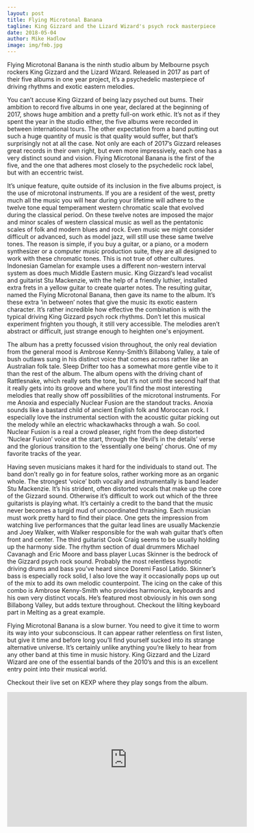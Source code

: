 ```yaml
---
layout: post
title: Flying Microtonal Banana
tagline: King Gizzard and the Lizard Wizard's psych rock masterpiece
date: 2018-05-04
author: Mike Hadlow
image: img/fmb.jpg
---
```

Flying Microtonal Banana is the ninth studio album by Melbourne psych rockers King Gizzard and the Lizard Wizard. Released in 2017 as part of their five albums in one year project, it’s a psychedelic masterpiece of driving rhythms and exotic eastern melodies.

You can’t accuse King Gizzard of being lazy psyched out bums. Their ambition to record five albums in one year, declared at the beginning of 2017, shows huge ambition and a pretty full-on work ethic. It’s not as if they spent the year in the studio either, the five albums were recorded in between international tours. The other expectation from a band putting out such a huge quantity of music is that quality would suffer, but that’s surprisingly not at all the case. Not only are each of 2017’s Gizzard releases great records in their own right, but even more impressively, each one has a very distinct sound and vision. Flying Microtonal Banana is the first of the five, and the one that adheres most closely to the psychedelic rock label, but with an eccentric twist.

It’s unique feature, quite outside of its inclusion in the five albums project, is the use of microtonal instruments. If you are a resident of the west, pretty much all the music you will hear during your lifetime will adhere to the twelve tone equal temperament western chromatic scale that evolved during the classical period. On these twelve notes are imposed the major and minor scales of western classical music as well as the pentatonic scales of folk and modern blues and rock. Even music we might consider difficult or advanced, such as model jazz, will still use these same twelve tones. The reason is simple, if you buy a guitar, or a piano, or a modern synthesizer or a computer music production suite, they are all designed to work with these chromatic tones. This is not true of other cultures. Indonesian Gamelan for example uses a different non-western interval system as does much Middle Eastern music. King Gizzard’s lead vocalist and guitarist Stu Mackenzie, with the help of a friendly luthier, installed extra frets in a yellow guitar to create quarter notes. The resulting guitar, named the Flying Microtonal Banana, then gave its name to the album. It’s these extra ‘in between’ notes that give the music its exotic eastern character. It’s rather incredible how effective the combination is with the typical driving King Gizzard psych rock rhythms. Don’t let this musical experiment frighten you though, it still very accessible. The melodies aren’t abstract or difficult, just strange enough to heighten one's enjoyment.

The album has a pretty focussed vision throughout, the only real deviation from the general mood is Ambrose Kenny-Smith’s Billabong Valley, a tale of bush outlaws sung in his distinct voice that comes across rather like an Australian folk tale. Sleep Drifter too has a somewhat more gentle vibe to it than the rest of the album. The album opens with the driving chant of Rattlesnake, which really sets the tone, but it’s not until the second half that it really gets into its groove and where you’ll find the most interesting melodies that really show off possibilities of the microtonal instruments. For me Anoxia and especially Nuclear Fusion are the standout tracks. Anoxia sounds like a bastard child of ancient English folk and Moroccan rock. I especially love the instrumental section with the acoustic guitar picking out the melody while an electric whackawhacks through a wah. So cool. Nuclear Fusion is a real a crowd pleaser, right from the deep distorted ‘Nuclear Fusion’ voice at the start, through the ‘devil’s in the details’ verse and the glorious transition to the ‘essentially one being’ chorus. One of my favorite tracks of the year. 

Having seven musicians makes it hard for the individuals to stand out. The band don’t really go in for feature solos, rather working more as an organic whole. The strongest ‘voice’ both vocally and instrumentally is band leader Stu Mackenzie. It’s his strident, often distorted vocals that make up the core of the Gizzard sound. Otherwise it’s difficult to work out which of the three guitarists is playing what. It’s certainly a credit to the band that the music never becomes a turgid mud of uncoordinated thrashing. Each musician must work pretty hard to find their place. One gets the impression from watching live performances that the guitar lead lines are usually Mackenzie and Joey Walker, with Walker responsible for the wah wah guitar that’s often front and center. The third guitarist Cook Craig seems to be usually holding up the harmony side. The rhythm section of dual drummers Michael Cavanagh and Eric Moore and bass player Lucas Skinner is the bedrock of the Gizzard psych rock sound. Probably the most relentless hypnotic driving drums and bass you’ve heard since Doremi Fasol Latido. Skinner’s bass is especially rock solid, I also love the way it occasionally pops up out of the mix to add its own melodic counterpoint. The icing on the cake of this combo is Ambrose Kenny-Smith who provides harmonica, keyboards and his own very distinct vocals. He’s featured most obviously in his own song Billabong Valley, but adds texture throughout. Checkout the lilting keyboard part in Melting as a great example.

Flying Microtonal Banana is a slow burner. You need to give it time to worm its way into your subconscious. It can appear rather relentless on first listen, but give it time and before long you’ll find yourself sucked into its strange alternative universe. It’s certainly unlike anything you’re likely to hear from any other band at this time in music history. King Gizzard and the Lizard Wizard are one of the essential bands of the 2010’s and this is an excellent entry point into their musical world.

Checkout their live set on KEXP where they play songs from the album.

<iframe width="560" height="315" src="https://www.youtube.com/embed/Qxxz7Tgfsv4" frameborder="0" allow="autoplay; encrypted-media" allowfullscreen></iframe>
